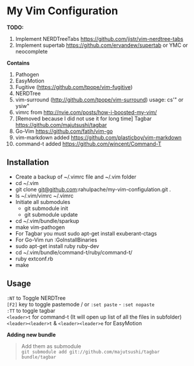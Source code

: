 My Vim Configuration
====================

**TODO:**  
1. Implement NERDTreeTabs https://github.com/jistr/vim-nerdtree-tabs <br>
2. Implement supertab https://github.com/ervandew/supertab or YMC or neocomplete

**Contains**  
1. Pathogen  
2. EasyMotion  
3. Fugitive  (https://github.com/tpope/vim-fugitive)
4. NERDTree  
5. vim-surround (http://github.com/tpope/vim-surround) usage: cs'" or ysiw"  
6. vimrc from http://nvie.com/posts/how-i-boosted-my-vim/
7. [Removed because I did not use it for long time] Tagbar https://github.com/majutsushi/tagbar
8. Go-Vim https://github.com/fatih/vim-go
9. vim-markdown added https://github.com/plasticboy/vim-markdown  
10. command-t added <https://github.com/wincent/Command-T>

Installation
------------
- Create a backup of ~/.vimrc file and ~/.vim folder
- cd ~/.vim
- git clone git@github.com:rahulpache/my-vim-configulation.git .
- ls ~/.vim/vimrc ~/.vimrc
- Initiate all submodules
  + git submodule init
  + git submodule update
- cd ~/.vim/bundle/sparkup
- make vim-pathogen
- For Tagbar you must sudo apt-get install exuberant-ctags
- For Go-Vim run :GoInstallBinaries
- sudo apt-get install ruby ruby-dev
- cd ~/.vim/bundle/command-t/ruby/command-t/
- ruby extconf.rb
- make

Usage
-----
`:NT` to Toggle NERDTree  
`[F2]` key to toggle pastemode / or `:set paste` - `:set nopaste`  
`:TT` to toggle tagbar  
`<leader>t` for command-t (It will open up list of all the files in subfolder)  
`<leader><leader>t` & `<leader><leader>e` for EasyMotion  


**Adding new bundle**  
> Add them as submodule  
`git submodule add git://github.com/majutsushi/tagbar bundle/tagbar`
